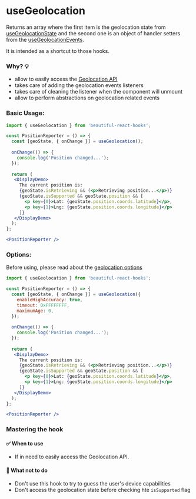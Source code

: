 # useGeolocation

Returns an array where the first item is the geolocation state from [useGeolocationState](./useGeolocationState.md) 
and the second one is an object of handler setters from the [useGeolocationEvents](./useGeolocationEvents.md).

It is intended as a shortcut to those hooks.

### Why? 💡

- allow to easily access the [Geolocation API](https://developer.mozilla.org/en-US/docs/Web/API/Geolocation_API/Using_the_Geolocation_API)
- takes care of adding the geolocation events listeners
- takes care of cleaning the listener when the component will unmount
- allow to perform abstractions on geolocation related events

### Basic Usage:

```jsx harmony
import { useGeolocation } from 'beautiful-react-hooks'; 

const PositionReporter = () => {
  const [geoState, { onChange }] = useGeolocation(); 
  
  onChange(() => {
    console.log('Position changed...');
  });
    
  return (
   <DisplayDemo>
     The current position is:
     {geoState.isRetrieving && (<p>Retrieving position...</p>)}
     {geoState.isSupported && geoState.position && [
       <p key={0}>Lat: {geoState.position.coords.latitude}</p>,
       <p key={1}>Lng: {geoState.position.coords.longitude}</p>
     ]}
   </DisplayDemo>
  );
};

<PositionReporter />
```

### Options:

Before using, please read about the [geolocation options](https://developer.mozilla.org/en-US/docs/Web/API/PositionOptions)

```jsx harmony
import { useGeolocation } from 'beautiful-react-hooks'; 

const PositionReporter = () => {
  const [geoState, { onChange }] = useGeolocation({ 
    enableHighAccuracy: true, 
    timeout: 0xFFFFFFFF,
    maximumAge: 0,
  }); 
  
  onChange(() => {
    console.log('Position changed...');
  });
  
  return (
   <DisplayDemo>
     The current position is:
     {geoState.isRetrieving && (<p>Retrieving position...</p>)}
     {geoState.isSupported && geoState.position && [
       <p key={0}>Lat: {geoState.position.coords.latitude}</p>,
       <p key={1}>Lng: {geoState.position.coords.longitude}</p>
     ]}
   </DisplayDemo>
  );
};

<PositionReporter />
```


### Mastering the hook

#### ✅ When to use
 
- If in need to easily access the Geolocation API.

#### 🛑 What not to do

- Don't use this hook to try to guess the user's device capabilities
- Don't access the geolocation state before checking hte `isSupported` flag
